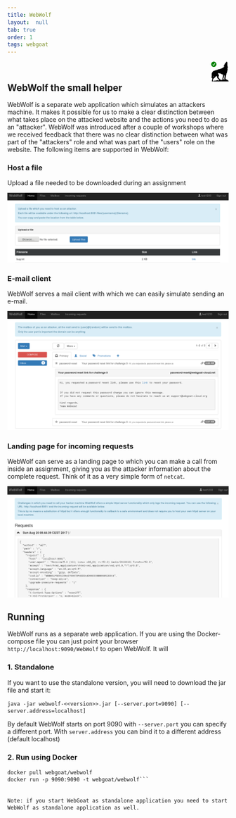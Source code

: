 ```yaml
---
title: WebWolf
layout:  null
tab: true
order: 1
tags: webgoat
---
```


<p> 
<img src="assets/images/wolf-enabled.png" width="8%" heigth="8%" align="right">
<br/>
</p>


## WebWolf the small helper

WebWolf is a separate web application which simulates an attackers machine. It makes it possible for us to
make a clear distinction between what takes place on the attacked website and the actions you need to do as
an "attacker". WebWolf was introduced after a couple of workshops where we received feedback that there
was no clear distinction between what was part of the "attackers" role and what was part of the "users" role on the
website. The following items are supported in WebWolf:

### Host a file

Upload a file needed to be downloaded during an assignment

![](assets/images/files.png "Uploading and serving a file")

### E-mail client

WebWolf serves a mail client with which we can easily simulate sending an e-mail.

![](assets/images/mailbox.png "Integrated e-mail client")

### Landing page for incoming requests

WebWolf can serve as a landing page to which you can make a call from inside an assignment, giving you as the attacker
information about the complete request. Think of it as a very simple form of `netcat`.

![](assets/images/requests.png)


## Running

WebWolf runs as a separate web application. If you are using the Docker-compose file you can just point your browser 
`http://localhost:9090/WebWolf` to open WebWolf. It will 

### 1. Standalone

If you want to use the standalone version, you will need to download the jar file and start it:

```Shell
java -jar webwolf-<<version>>.jar [--server.port=9090] [--server.address=localhost]
```

By default WebWolf starts on port 9090 with `--server.port` you can specify a different port. With `server.address` you
can bind it to a different address (default localhost)


### 2. Run using Docker

```Shell
docker pull webgoat/webwolf
docker run -p 9090:9090 -t webgoat/webwolf```


Note: if you start WebGoat as standalone application you need to start WebWolf as standalone application as well.
